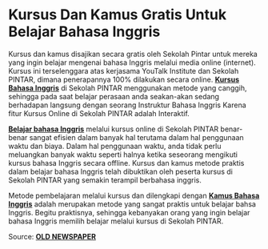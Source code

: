 # Kursus Dan Kamus Gratis Untuk Belajar Bahasa Inggris
Kursus dan kamus disajikan secara gratis oleh Sekolah Pintar untuk mereka yang ingin belajar mengenai bahasa Inggris melalui media online (internet). Kursus ini terselenggara atas kerjasama YouTalk Institute dan Sekolah PINTAR, dimana penerapannya 100% dilakukan secara online. **[Kursus Bahasa Inggris][1]** di Sekolah PINTAR menggunakan metode yang canggih, sehingga pada saat belajar perasaan anda seakan-akan sedang berhadapan langsung dengan seorang Instruktur Bahasa Inggris Karena fitur Kursus Online di Sekolah PINTAR adalah Interaktif.

**[Belajar bahasa Inggris][1]** melalui kursus online di Sekolah PINTAR benar-benar sangat efisien dalam banyak hal terutama dalam hal penggunaan waktu dan biaya. Dalam hal penggunaan waktu, anda tidak perlu meluangkan banyak waktu seperti halnya ketika seseorang mengikuti kursus bahasa Inggris secara offline. Kursus dan kamus metode praktis dalam belajar bahasa Inggris telah dibuktikan oleh peserta kursus di Sekolah PINTAR yang semakin terampil berbahasa inggris.

Metode pembelajaran melalui kursus dan dilengkapi dengan **[Kamus Bahasa Inggris][1]** adalah merupakan metode yang sangat praktis untuk belajar bahsa Inggris. Begitu praktisnya, sehingga kebanyakan orang yang ingin belajar bahasa Inggris memilih belajar melalui kursus di Sekolah PINTAR.

Source: **[OLD NEWSPAPER][1]**

  [1]: http://ferry-bachtiar.blogspot.com/
